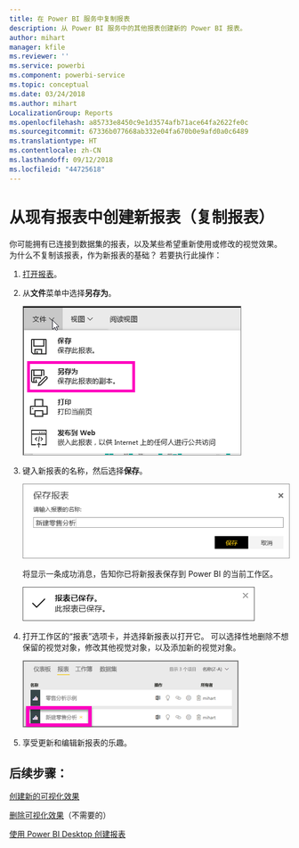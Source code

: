 ```yaml
---
title: 在 Power BI 服务中复制报表
description: 从 Power BI 服务中的其他报表创建新的 Power BI 报表。
author: mihart
manager: kfile
ms.reviewer: ''
ms.service: powerbi
ms.component: powerbi-service
ms.topic: conceptual
ms.date: 03/24/2018
ms.author: mihart
LocalizationGroup: Reports
ms.openlocfilehash: a85733e8450c9e1d3574afb71ace64fa2622fe0c
ms.sourcegitcommit: 67336b077668ab332e04fa670b0e9afd0a0c6489
ms.translationtype: HT
ms.contentlocale: zh-CN
ms.lasthandoff: 09/12/2018
ms.locfileid: "44725618"
---
```

# <a name="create-a-new-report-from-an-existing-report-copy-a-report"></a>从现有报表中创建新报表（复制报表）
你可能拥有已连接到数据集的报表，以及某些希望重新使用或修改的视觉效果。  为什么不复制该报表，作为新报表的基础？  若要执行此操作：

1. [打开报表](service-report-open.md)。
2. 从**文件**菜单中选择**另存为**。
   
   ![](media/power-bi-report-copy/powerbi-save-as.png)
3. 键入新报表的名称，然后选择**保存**。
   
   ![](media/power-bi-report-copy/savereport.png)
   
   将显示一条成功消息，告知你已将新报表保存到 Power BI 的当前工作区。
   
   ![](media/power-bi-report-copy/savesuccess1.png)
4. 打开工作区的“报表”选项卡，并选择新报表以打开它。 可以选择性地删除不想保留的视觉对象，修改其他视觉对象，以及添加新的视觉对象。
   
   ![](media/power-bi-report-copy/power-bi-workspace.png)
5. 享受更新和编辑新报表的乐趣。

## <a name="next-steps"></a>后续步骤：
[创建新的可视化效果](visuals/power-bi-report-add-visualizations-ii.md)

[删除可视化效果](service-delete.md)（不需要的）

[使用 Power BI Desktop 创建报表](desktop-report-view.md)
